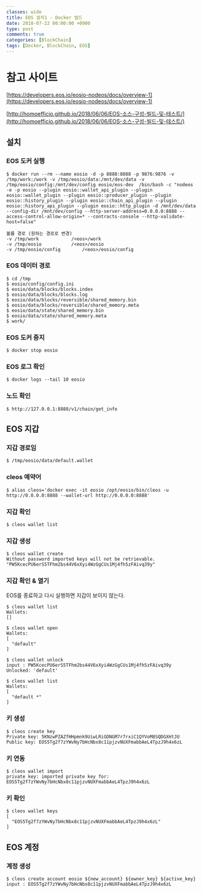 ```yaml
---
classes: wide
title: EOS 설치1 - Docker 빌드
date: 2018-07-22 00:00:00 +0900
type: post
comments: true
categories: [BlockChain]
tags: [Docker, BlockChain, EOS]
---
```


# 참고 사이트
[https://developers.eos.io/eosio-nodeos/docs/overview-1](https://developers.eos.io/eosio-nodeos/docs/overview-1)

[http://homoefficio.github.io/2018/06/06/EOS-소스-구성-빌드-및-테스트/](http://homoefficio.github.io/2018/06/06/EOS-소스-구성-빌드-및-테스트/)

## 설치
### EOS 도커 실행
```
$ docker run --rm --name eosio -d -p 8888:8888 -p 9876:9876 -v /tmp/work:/work -v /tmp/eosio/data:/mnt/dev/data -v /tmp/eosio/config:/mnt/dev/config eosio/eos-dev  /bin/bash -c "nodeos -e -p eosio --plugin eosio::wallet_api_plugin --plugin eosio::wallet_plugin --plugin eosio::producer_plugin --plugin eosio::history_plugin --plugin eosio::chain_api_plugin --plugin eosio::history_api_plugin --plugin eosio::http_plugin -d /mnt/dev/data --config-dir /mnt/dev/config --http-server-address=0.0.0.0:8888 --access-control-allow-origin=* --contracts-console --http-validate-host=false"

볼륨 경로 (원하는 경로로 변경)
-v /tmp/work			/<eos>/work
-v /tmp/eosio			/<eos>/eosio
-v /tmp/eosio/config		/<eos>/eosio/config
```

### EOS 데이터 경로
```
$ cd /tmp
$ eosio/config/config.ini
$ eosio/data/blocks/blocks.index
$ eosio/data/blocks/blocks.log
$ eosio/data/blocks/reversible/shared_memory.bin
$ eosio/data/blocks/reversible/shared_memory.meta
$ eosio/data/state/shared_memory.bin
$ eosio/data/state/shared_memory.meta
$ work/
```

### EOS 도커 중지
```
$ docker stop eosio
```

### EOS 로그 확인
```
$ docker logs --tail 10 eosio
```

### 노드 확인
```
$ http://127.0.0.1:8888/v1/chain/get_info
```

## EOS 지갑
### 지갑 경로임
```
$ /tmp/eosio/data/default.wallet
```

### cleos 예약어
```
$ alias cleos='docker exec -it eosio /opt/eosio/bin/cleos -u http://0.0.0.0:8888 --wallet-url http://0.0.0.0:8888'
```

### 지갑 확인
```
$ cleos wallet list
```

### 지갑 생성
```
$ cleos wallet create
Without password imported keys will not be retrievable.
"PW5KcecPU6erS5TFhm2bs44V6xXyi4WzGgCUs1Mj4fh5zFAivq39y"
```

### 지갑 확인 & 열기
EOS를 종료하고 다시 실행하면 지갑이 보이지 않는다.
```
$ cleos wallet list
Wallets:
[]

$ cleos wallet open
Wallets:
[
  "default"
]

$ cleos wallet unlock
input : PW5KcecPU6erS5TFhm2bs44V6xXyi4WzGgCUs1Mj4fh5zFAivq39y
Unlocked: 'default'

$ cleos wallet list
Wallets:
[
  "default *"
]
```

### 키 생성
```
$ cleos create key
Private key: 5KNzwPZAZfHHpmnk9UiwLRiGDNGM7r7rxiC1QYVoM8SQDGXHtJU
Public key: EOS5Tg2f7zYWvNy7bHcNbx8c11pjzvNUXFmabbAeL4TpzJ9h4x6zL
```

### 키 연동
```
$ cleos wallet import
private key: imported private key for: EOS5Tg2f7zYWvNy7bHcNbx8c11pjzvNUXFmabbAeL4TpzJ9h4x6zL
```

### 키 확인
```
$ cleos wallet keys
[
  "EOS5Tg2f7zYWvNy7bHcNbx8c11pjzvNUXFmabbAeL4TpzJ9h4x6zL"
]
```

## EOS 계정
### 계정 생성
```
$ cleos create account eosio ${new_account} ${owner_key} ${active_key}
input : EOS5Tg2f7zYWvNy7bHcNbx8c11pjzvNUXFmabbAeL4TpzJ9h4x6zL
```